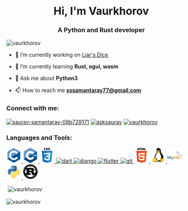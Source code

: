 <h1 align="center">Hi, I'm Vaurkhorov</h1>
<h3 align="center">A Python and Rust developer</h3>

<p align="left"> <img src="https://komarev.com/ghpvc/?username=vaurkhorov&label=Profile%20views&color=0e75b6&style=flat-square" alt="vaurkhorov" /> </p>

- 🔭 I’m currently working on [Liar's Dice](https://github.com/Vaurkhorov/liars-dice/)

- 🌱 I’m currently learning **Rust, egui, wasm**

- 💬 Ask me about **Python3**

- 📫 How to reach me **sssamantaray77@gmail.com**

<h3 align="left">Connect with me:</h3>
<p align="left">
<a href="https://linkedin.com/in/saurav-samantaray-08b729171" target="blank"><img align="center" src="https://raw.githubusercontent.com/rahuldkjain/github-profile-readme-generator/master/src/images/icons/Social/linked-in-alt.svg" alt="saurav-samantaray-08b729171" height="30" width="40" /></a>
<a href="https://instagram.com/asksaurav" target="blank"><img align="center" src="https://raw.githubusercontent.com/rahuldkjain/github-profile-readme-generator/master/src/images/icons/Social/instagram.svg" alt="asksaurav" height="30" width="40" /></a>
<a href="https://www.codechef.com/users/vaurkhorov" target="blank"><img align="center" src="https://cdn.jsdelivr.net/npm/simple-icons@3.1.0/icons/codechef.svg" alt="vaurkhorov" height="30" width="40" /></a>
</p>

<h3 align="left">Languages and Tools:</h3>
<p align="left"> <a href="https://www.cprogramming.com/" target="_blank" rel="noreferrer"> <img src="https://raw.githubusercontent.com/devicons/devicon/master/icons/c/c-original.svg" alt="c" width="40" height="40"/> </a> <a href="https://www.w3schools.com/cpp/" target="_blank" rel="noreferrer"> <img src="https://raw.githubusercontent.com/devicons/devicon/master/icons/cplusplus/cplusplus-original.svg" alt="cplusplus" width="40" height="40"/> </a> <a href="https://www.w3schools.com/css/" target="_blank" rel="noreferrer"> <img src="https://raw.githubusercontent.com/devicons/devicon/master/icons/css3/css3-original-wordmark.svg" alt="css3" width="40" height="40"/> </a> <a href="https://dart.dev" target="_blank" rel="noreferrer"> <img src="https://www.vectorlogo.zone/logos/dartlang/dartlang-icon.svg" alt="dart" width="40" height="40"/> </a> <a href="https://www.djangoproject.com/" target="_blank" rel="noreferrer"> <img src="https://cdn.worldvectorlogo.com/logos/django.svg" alt="django" width="40" height="40"/> </a> <a href="https://flutter.dev" target="_blank" rel="noreferrer"> <img src="https://www.vectorlogo.zone/logos/flutterio/flutterio-icon.svg" alt="flutter" width="40" height="40"/> </a> <a href="https://git-scm.com/" target="_blank" rel="noreferrer"> <img src="https://www.vectorlogo.zone/logos/git-scm/git-scm-icon.svg" alt="git" width="40" height="40"/> </a> <a href="https://www.w3.org/html/" target="_blank" rel="noreferrer"> <img src="https://raw.githubusercontent.com/devicons/devicon/master/icons/html5/html5-original-wordmark.svg" alt="html5" width="40" height="40"/> </a> <a href="https://www.linux.org/" target="_blank" rel="noreferrer"> <img src="https://raw.githubusercontent.com/devicons/devicon/master/icons/linux/linux-original.svg" alt="linux" width="40" height="40"/> </a> <a href="https://www.mysql.com/" target="_blank" rel="noreferrer"> <img src="https://raw.githubusercontent.com/devicons/devicon/master/icons/mysql/mysql-original-wordmark.svg" alt="mysql" width="40" height="40"/> </a> <a href="https://www.python.org" target="_blank" rel="noreferrer"> <img src="https://raw.githubusercontent.com/devicons/devicon/master/icons/python/python-original.svg" alt="python" width="40" height="40"/> </a> <a href="https://www.rust-lang.org" target="_blank" rel="noreferrer"> <img src="https://raw.githubusercontent.com/devicons/devicon/master/icons/rust/rust-plain.svg" alt="rust" width="40" height="40"/> </a> </p>

<p>&nbsp;<img align="center" src="https://github-readme-stats.vercel.app/api?username=vaurkhorov&show_icons=true&theme=synthwave&title_color=ffbb00&text_color=ffffff&bg_color=0000d9&locale=en" alt="vaurkhorov" /></p>

<p><img align="center" src="https://github-readme-streak-stats.herokuapp.com/?user=vaurkhorov&theme=dark" alt="vaurkhorov" /></p>
